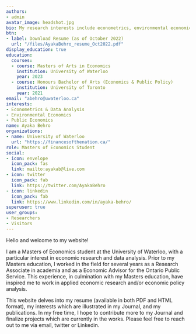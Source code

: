 ```yaml
---
authors:
- admin
avatar_image: headshot.jpg
bio: My research interests include econometrics, environmental economics and public economics.
btn:
- label: Download Resume (as of October 2022)
  url: "/files/AyakaBehro_resume_Oct2022.pdf"
display_education: true
education:
  courses:
  - course: Masters of Arts in Economics
    institution: University of Waterloo
    year: 2023
  - course: Honours Bachelor of Arts (Economics & Public Policy)
    institution: University of Toronto
    year: 2021
email: "abehro@uwaterloo.ca"
interests:
- Econometrics & Data Analysis
- Environmental Economics
- Public Economics
name: Ayaka Behro
organizations:
- name: University of Waterloo
  url: "https://financesofthenation.ca/"
role: Masters of Economics Student
social:
- icon: envelope
  icon_pack: fas
  link: mailto:ayakab@live.com
- icon: twitter
  icon_pack: fab
  link: https://twitter.com/AyakaBehro
- icon: linkedin
  icon_pack: fab
  link: https://www.linkedin.com/in/ayaka-behro/
superuser: true
user_groups:
- Researchers
- Visitors
---
```


Hello and welcome to my website!

I am a Masters of Economics student at the University of Waterloo, with a particular interest in economic research and data analysis. Prior to my Masters education, I worked in the field for several years as a Research Associate in academia and as a Economic Advisor for the Ontario Public Service. This experience, in culmination with my Masters education, have inspired me to work in applied economic research and/or economic policy analysis.

This website delves into my resume (available in both PDF and HTML format), my interests which are illustrated in my Journal, and my publications. In my free time, I hope to contribute more to my Journal and finalize projects which are currently in the works. Please feel free to reach out to me via email, twitter or Linkedin.
